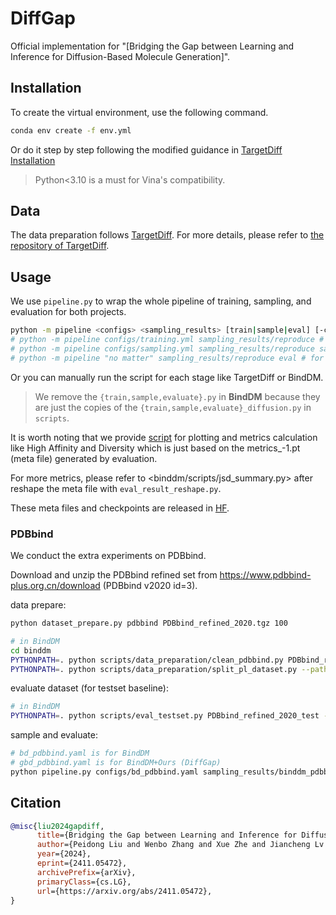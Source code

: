 # DiffGap

Official implementation for "[Bridging the Gap between Learning and Inference for Diffusion-Based Molecule Generation]".

## Installation

To create the virtual environment, use the following command.
```bash
conda env create -f env.yml
```

Or do it step by step following the modified guidance in [TargetDiff Installation](./targetdiff/README.md#Install-via-Conda-and-Pip)

> Python<3.10 is a must for Vina's compatibility.

## Data

The data preparation follows [TargetDiff](https://arxiv.org/abs/2303.03543). 
For more details, please refer to [the repository of TargetDiff](https://github.com/guanjq/targetdiff#data).

## Usage

We use `pipeline.py` to wrap the whole pipeline of training, sampling, and evaluation for both projects.

```bash
python -m pipeline <configs> <sampling_results> [train|sample|eval] [-c resume_from_checkpoint_for_training]
# python -m pipeline configs/training.yml sampling_results/reproduce # for whole pipeline
# python -m pipeline configs/sampling.yml sampling_results/reproduce sample # for pipeline starts from sampling
# python -m pipeline "no matter" sampling_results/reproduce eval # for pipeline for evaluation
```
Or you can manually run the script for each stage like TargetDiff or BindDM.

> We remove the `{train,sample,evaluate}.py` in **BindDM**
> because they are just the copies of the `{train,sample,evaluate}_diffusion.py` in `scripts`.

It is worth noting that we provide [script](binddm/scripts/male-es.py) 
for plotting and metrics calculation like High Affinity and Diversity
which is just based on the metrics_-1.pt (meta file) generated by evaluation.

For more metrics, please refer to <binddm/scripts/jsd_summary.py> after reshape the meta file with `eval_result_reshape.py`.

These meta files and checkpoints are released in [HF](https://huggingface.co/Minter/DiffGap).


### PDBbind

We conduct the extra experiments on PDBbind.

Download and unzip the PDBbind refined set from <https://www.pdbbind-plus.org.cn/download> (PDBbind v2020 id=3).

data prepare:
```bash
python dataset_prepare.py pdbbind PDBbind_refined_2020.tgz 100

# in BindDM
cd binddm
PYTHONPATH=. python scripts/data_preparation/clean_pdbbind.py PDBbind_refined_2020 --num_workers 64
PYTHONPATH=. python scripts/data_preparation/split_pl_dataset.py --path PDBbind_refined_2020 --dst PDBbind_refined_2020_pocket10_split.pt --fixed_split PDBbind_refined_2020/split_by_name.pt
```

evaluate dataset (for testset baseline):

```bash
# in BindDM
PYTHONPATH=. python scripts/eval_testset.py PDBbind_refined_2020_test --docking_mode vina_dock
```

sample and evaluate:

```bash
# bd_pdbbind.yaml is for BindDM
# gbd_pdbbind.yaml is for BindDM+Ours (DiffGap)
python pipeline.py configs/bd_pdbbind.yaml sampling_results/binddm_pdbbind sample -p PDBbind_refined_2020_test
```

## Citation

```bibtex
@misc{liu2024gapdiff,
      title={Bridging the Gap between Learning and Inference for Diffusion-Based Molecule Generation}, 
      author={Peidong Liu and Wenbo Zhang and Xue Zhe and Jiancheng Lv and Xianggen Liu},
      year={2024},
      eprint={2411.05472},
      archivePrefix={arXiv},
      primaryClass={cs.LG},
      url={https://arxiv.org/abs/2411.05472}, 
}
```
